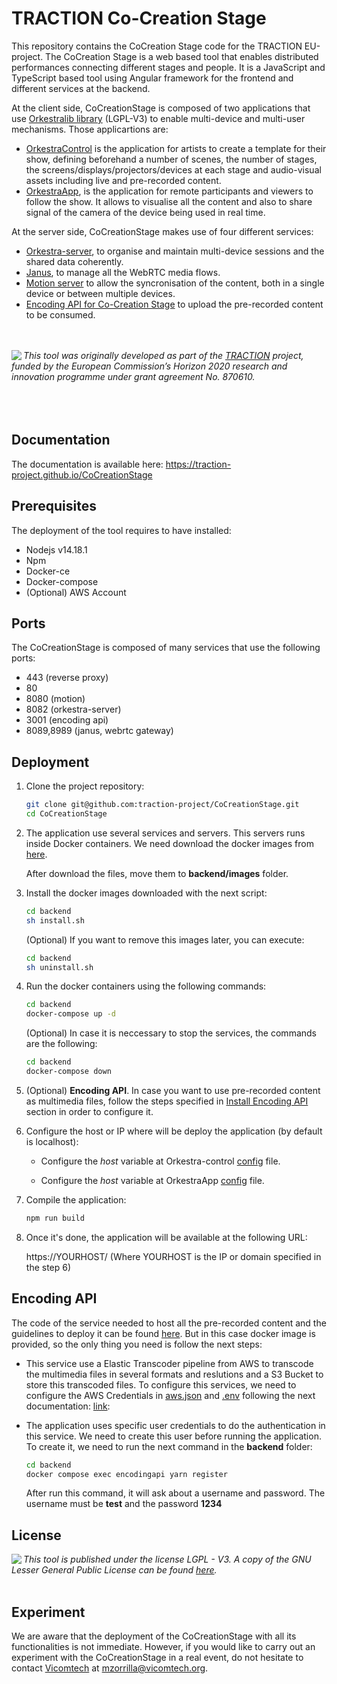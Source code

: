 # TRACTION Co-Creation Stage

This repository contains the CoCreation Stage code for the TRACTION EU-project. The CoCreation Stage is a web based tool that enables distributed performances connecting different stages and people. It is a JavaScript and TypeScript based tool using Angular framework for the frontend and different services at the backend. 

At the client side, CoCreationStage is composed of two applications that use [Orkestralib library](https://github.com/tv-vicomtech/Orkestralib) (LGPL-V3) to enable multi-device and multi-user mechanisms. Those applicartions are:

* [OrkestraControl](https://github.com/traction-project/CoCreationStage/tree/master/orkestra-control) is the application for artists to create a template for their show, defining beforehand a number of scenes, the number of stages, the screens/displays/projectors/devices at each stage and audio-visual assets including live and pre-recorded content. 
* [OrkestraApp](https://github.com/traction-project/CoCreationStage/tree/master/orkestraApp), is the application for remote participants and viewers to follow the show. It allows to visualise all the content and also to share signal of the camera of the device being used in real time.

At the server side, CoCreationStage makes use of four different services:

* [Orkestra-server](https://github.com/tv-vicomtech/orkestra-server), to organise and maintain multi-device sessions and the shared data coherently.
* [Janus](https://github.com/tv-vicomtech/janusgw), to manage all the WebRTC media flows.
* [Motion server](https://github.com/tv-vicomtech/motionServer) to allow the syncronisation of the content, both in a single device or between multiple devices.  
* [Encoding API for Co-Creation Stage](https://github.com/traction-project/encoding-api) to upload the pre-recorded content to be consumed.  


<br><br>
<img src="https://www.traction-project.eu/wp-content/uploads/sites/3/2020/02/Logo-cabecera-Traction.png" align="left"/><em>This tool was originally developed as part of the <a href="https://www.traction-project.eu/">TRACTION</a> project, funded by the European Commission’s <a hef="http://ec.europa.eu/programmes/horizon2020/">Horizon 2020</a> research and innovation programme under grant agreement No. 870610.</em><br><br><br><br>


## Documentation

The documentation is available here: https://traction-project.github.io/CoCreationStage

## Prerequisites

The deployment of the tool requires to have installed:

- Nodejs v14.18.1
- Npm
- Docker-ce
- Docker-compose
- (Optional) AWS Account

## Ports

The CoCreationStage is composed of many services that use the following ports:

* 443 (reverse proxy)
* 80
* 8080 (motion)
* 8082 (orkestra-server)
* 3001 (encoding api)
* 8089,8989 (janus, webrtc gateway)


## Deployment

1. Clone the project repository:

    ```bash
    git clone git@github.com:traction-project/CoCreationStage.git
    cd CoCreationStage
    ```
2. The application use several services and servers. This servers runs inside Docker containers. We need download the docker images from [here](https://vicomtech.box.com/s/54gumjw56s05ps5dcg67dmpa1oet3qhx). 
    
    After download the files, move them to **backend/images** folder. 

3. Install the docker images downloaded with the next script:

    ```bash
    cd backend
    sh install.sh
    ```

    (Optional) If you want to remove this images later, you can execute:

    ```bash
    cd backend
    sh uninstall.sh
    ```

4. Run the docker containers using the following commands:

    ```bash
    cd backend
    docker-compose up -d
    ```

    (Optional) In case it is neccessary to stop the services, the commands are the following:

    ```bash
    cd backend
    docker-compose down
    ```


5. (Optional) **Encoding  API**. In case you want to use pre-recorded content as multimedia files, follow the steps specified in [Install Encoding API](#encoding-api) section in order to configure it. 

6. Configure the host or IP where will be deploy the application (by default is localhost):

    -  Configure the *host* variable at Orkestra-control [config](https://github.com/tv-vicomtech/CoCreationStage/blob/dev/orkestra-control/src/environments/environment.ts) file. 
      
    -  Configure the *host* variable at OrkestraApp [config](https://github.com/tv-vicomtech/CoCreationStage/blob/dev/orkestraApp/src/config/environmet.js) file. 

7. Compile the application:

    ```bash
    npm run build
    ```

8. Once it's done, the application will be available at the following URL:

    https://YOURHOST/ (Where YOURHOST is the IP or domain specified in the step 6)
    

## Encoding API

The code of the service needed to host all the pre-recorded content and the guidelines to deploy it can be found [here](https://github.com/traction-project/encoding-api). But in this case docker image is provided, so the only thing you need is follow the next steps:

-  This service use a Elastic Transcoder pipeline from AWS to transcode the multimedia files in several formats and reslutions and a S3 Bucket to store this transcoded files. To configure this services, we need to configure the AWS Credentials in [aws.json](https://github.com/traction-project/CoCreationStage/blob/feature/local/backend/aws.json) and  [.env](https://github.com/traction-project/CoCreationStage/blob/feature/local/backend/.env) following the next documentation: [link](https://github.com/traction-project/encoding-api#setup): 

- The application uses specific user credentials to do the authentication in this service. We need to create this user before running the application. To create it, we need to run the next command in the **backend** folder:

    ```bash
    cd backend
    docker compose exec encodingapi yarn register
    ```

    After run this command, it will ask about a username and password. The username must be **test** and the password **1234**


## License
<img src="https://www.gnu.org/graphics/lgplv3-147x51.png" align="left"/>
<em> This tool is published under the license LGPL - V3. A copy of the GNU Lesser General Public License can be found <a href="https://github.com/traction-project/CoCreationStage/blob/master/license.LGPL" >here</a>.</em> <br><br>

## Experiment

We are aware that the deployment of the CoCreationStage with all its functionalities is not immediate. However, if you would like to carry out an experiment with the CoCreationStage in a real event, do not hesitate to contact [Vicomtech](https://www.vicomtech.org/) at mzorrilla@vicomtech.org. 
